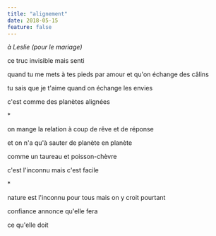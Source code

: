 ```yaml
---
title: "alignement"
date: 2018-05-15
feature: false
---
```


*à Leslie (pour le mariage)*

ce truc invisible
mais senti

quand tu me mets à tes pieds par amour
et qu'on échange des câlins

tu sais que je t'aime
quand on échange les envies

c'est comme des planètes alignées

\*

on mange la relation
à coup de rêve et de réponse

et on n'a qu'à sauter
de planète en planète

comme un taureau et poisson-chèvre

c'est l'inconnu mais c'est facile

\*

nature est l'inconnu pour tous
mais on y croit pourtant

confiance annonce qu'elle fera

ce qu'elle doit
